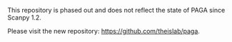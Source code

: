 This repository is phased out and does not reflect the state of PAGA since Scanpy 1.2.

Please visit the new repository: https://github.com/theislab/paga.